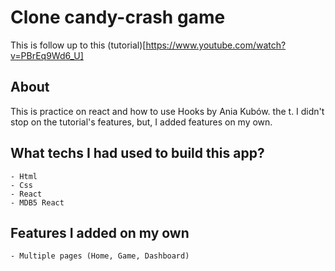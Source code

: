 # Clone candy-crash game

This is follow up to this (tutorial)[https://www.youtube.com/watch?v=PBrEq9Wd6_U]

## About

This is practice on react and how to use Hooks by Ania Kubów. the t. I didn't stop on the tutorial's features, but, I added features on my own.

## What techs I had used to build this app?

    - Html
    - Css
    - React
    - MDB5 React

## Features I added on my own

    - Multiple pages (Home, Game, Dashboard)
